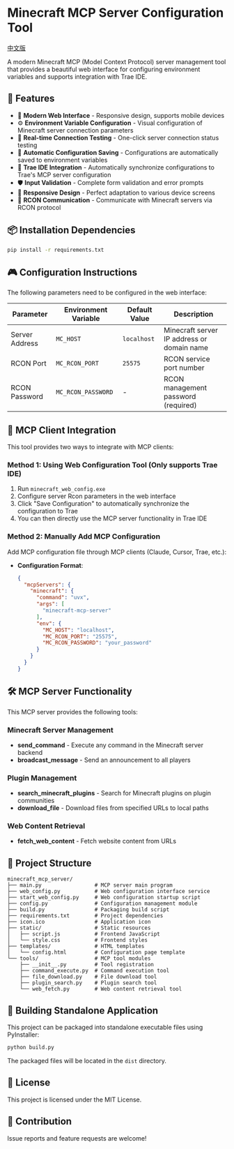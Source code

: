 # Minecraft MCP Server Configuration Tool

[中文版](README.md)

A modern Minecraft MCP (Model Context Protocol) server management tool that provides a beautiful web interface for configuring environment variables and supports integration with Trae IDE.

## 🌟 Features

- 🎨 **Modern Web Interface** - Responsive design, supports mobile devices
- ⚙️ **Environment Variable Configuration** - Visual configuration of Minecraft server connection parameters
- 🔧 **Real-time Connection Testing** - One-click server connection status testing
- 💾 **Automatic Configuration Saving** - Configurations are automatically saved to environment variables
- 🚀 **Trae IDE Integration** - Automatically synchronize configurations to Trae's MCP server configuration
- 🛡️ **Input Validation** - Complete form validation and error prompts
- 📱 **Responsive Design** - Perfect adaptation to various device screens
- 🔌 **RCON Communication** - Communicate with Minecraft servers via RCON protocol

## 📦 Installation Dependencies

```bash
pip install -r requirements.txt
```

## 🎮 Configuration Instructions

The following parameters need to be configured in the web interface:

| Parameter | Environment Variable | Default Value | Description |
|------|----------|--------|------|
| Server Address | `MC_HOST` | `localhost` | Minecraft server IP address or domain name |
| RCON Port | `MC_RCON_PORT` | `25575` | RCON service port number |
| RCON Password | `MC_RCON_PASSWORD` | - | RCON management password (required) |



## 🚀 MCP Client Integration

This tool provides two ways to integrate with MCP clients:

### Method 1: Using Web Configuration Tool (Only supports Trae IDE)

1. Run `minecraft_web_config.exe`
2. Configure server Rcon parameters in the web interface
3. Click "Save Configuration" to automatically synchronize the configuration to Trae
4. You can then directly use the MCP server functionality in Trae IDE

### Method 2: Manually Add MCP Configuration

Add MCP configuration file through MCP clients (Claude, Cursor, Trae, etc.):

- **Configuration Format**:
  ```json
  {
    "mcpServers": {
      "minecraft": {
        "command": "uvx",
        "args": [
          "minecraft-mcp-server"
        ],
        "env": {
          "MC_HOST": "localhost",
          "MC_RCON_PORT": "25575",
          "MC_RCON_PASSWORD": "your_password"
        }
      }
    }
  }
  ```

## 🛠️ MCP Server Functionality

This MCP server provides the following tools:

### Minecraft Server Management
- **send_command** - Execute any command in the Minecraft server backend
- **broadcast_message** - Send an announcement to all players

### Plugin Management
- **search_minecraft_plugins** - Search for Minecraft plugins on plugin communities
- **download_file** - Download files from specified URLs to local paths

### Web Content Retrieval
- **fetch_web_content** - Fetch website content from URLs

## 📁 Project Structure

```
minecraft_mcp_server/
├── main.py                 # MCP server main program
├── web_config.py           # Web configuration interface service
├── start_web_config.py     # Web configuration startup script
├── config.py               # Configuration management module
├── build.py                # Packaging build script
├── requirements.txt        # Project dependencies
├── icon.ico                # Application icon
├── static/                 # Static resources
│   ├── script.js           # Frontend JavaScript
│   └── style.css           # Frontend styles
├── templates/              # HTML templates
│   └── config.html         # Configuration page template
└── tools/                  # MCP tool modules
    ├── __init__.py         # Tool registration
    ├── command_execute.py  # Command execution tool
    ├── file_download.py    # File download tool
    ├── plugin_search.py    # Plugin search tool
    └── web_fetch.py        # Web content retrieval tool
```

## 🔨 Building Standalone Application

This project can be packaged into standalone executable files using PyInstaller:

```bash
python build.py
```

The packaged files will be located in the `dist` directory.

## 📄 License

This project is licensed under the MIT License.

## 🤝 Contribution

Issue reports and feature requests are welcome!